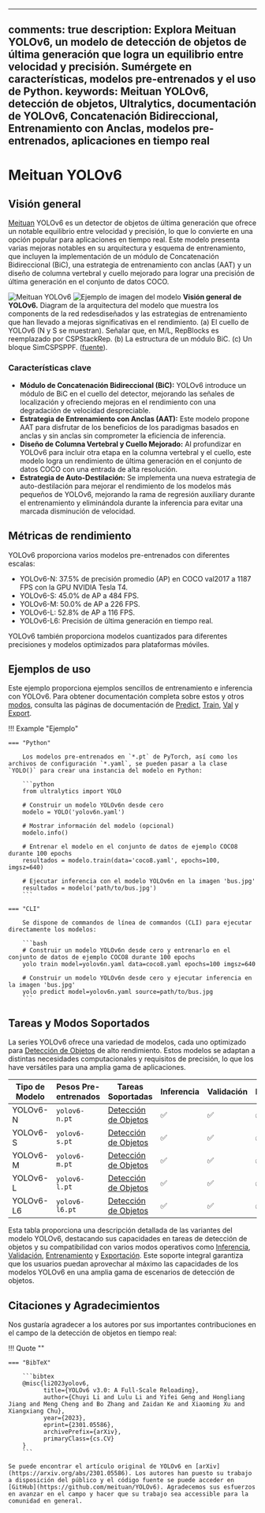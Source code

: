 ______________________________________________________________________

## comments: true description: Explora Meituan YOLOv6, un modelo de detección de objetos de última generación que logra un equilibrio entre velocidad y precisión. Sumérgete en características, modelos pre-entrenados y el uso de Python. keywords: Meituan YOLOv6, detección de objetos, Ultralytics, documentación de YOLOv6, Concatenación Bidireccional, Entrenamiento con Anclas, modelos pre-entrenados, aplicaciones en tiempo real

# Meituan YOLOv6

## Visión general

[Meituan](https://about.meituan.com/) YOLOv6 es un detector de objetos de última generación que ofrece un notable equilibrio entre velocidad y precisión, lo que lo convierte en una opción popular para aplicaciones en tiempo real. Este modelo presenta varias mejoras notables en su arquitectura y esquema de entrenamiento, que incluyen la implementación de un módulo de Concatenación Bidireccional (BiC), una estrategia de entrenamiento con anclas (AAT) y un diseño de columna vertebral y cuello mejorado para lograr una precisión de última generación en el conjunto de datos COCO.

![Meituan YOLOv6](https://user-images.githubusercontent.com/26833433/240750495-4da954ce-8b3b-41c4-8afd-ddb74361d3c2.png) ![Ejemplo de imagen del modelo](https://user-images.githubusercontent.com/26833433/240750557-3e9ec4f0-0598-49a8-83ea-f33c91eb6d68.png) **Visión general de YOLOv6.** Diagram de la arquitectura del modelo que muestra los components de la red redesdiseñados y las estrategias de entrenamiento que han llevado a mejoras significativas en el rendimiento. (a) El cuello de YOLOv6 (N y S se muestran). Señalar que, en M/L, RepBlocks es reemplazado por CSPStackRep. (b) La estructura de un módulo BiC. (c) Un bloque SimCSPSPPF. ([fuente](https://arxiv.org/pdf/2301.05586.pdf)).

### Características clave

- **Módulo de Concatenación Bidireccional (BiC):** YOLOv6 introduce un módulo de BiC en el cuello del detector, mejorando las señales de localización y ofreciendo mejoras en el rendimiento con una degradación de velocidad despreciable.
- **Estrategia de Entrenamiento con Anclas (AAT):** Este modelo propone AAT para disfrutar de los beneficios de los paradigmas basados en anclas y sin anclas sin comprometer la eficiencia de inferencia.
- **Diseño de Columna Vertebral y Cuello Mejorado:** Al profundizar en YOLOv6 para incluir otra etapa en la columna vertebral y el cuello, este modelo logra un rendimiento de última generación en el conjunto de datos COCO con una entrada de alta resolución.
- **Estrategia de Auto-Destilación:** Se implementa una nueva estrategia de auto-destilación para mejorar el rendimiento de los modelos más pequeños de YOLOv6, mejorando la rama de regresión auxiliary durante el entrenamiento y eliminándola durante la inferencia para evitar una marcada disminución de velocidad.

## Métricas de rendimiento

YOLOv6 proporciona varios modelos pre-entrenados con diferentes escalas:

- YOLOv6-N: 37.5% de precisión promedio (AP) en COCO val2017 a 1187 FPS con la GPU NVIDIA Tesla T4.
- YOLOv6-S: 45.0% de AP a 484 FPS.
- YOLOv6-M: 50.0% de AP a 226 FPS.
- YOLOv6-L: 52.8% de AP a 116 FPS.
- YOLOv6-L6: Precisión de última generación en tiempo real.

YOLOv6 también proporciona modelos cuantizados para diferentes precisiones y modelos optimizados para plataformas móviles.

## Ejemplos de uso

Este ejemplo proporciona ejemplos sencillos de entrenamiento e inferencia con YOLOv6. Para obtener documentación completa sobre estos y otros [modos](../modes/index.md), consulta las páginas de documentación de [Predict](../modes/predict.md), [Train](../modes/train.md), [Val](../modes/val.md) y [Export](../modes/export.md).

!!! Example "Ejemplo"

````
=== "Python"

    Los modelos pre-entrenados en `*.pt` de PyTorch, así como los archivos de configuración `*.yaml`, se pueden pasar a la clase `YOLO()` para crear una instancia del modelo en Python:

    ```python
    from ultralytics import YOLO

    # Construir un modelo YOLOv6n desde cero
    modelo = YOLO('yolov6n.yaml')

    # Mostrar información del modelo (opcional)
    modelo.info()

    # Entrenar el modelo en el conjunto de datos de ejemplo COCO8 durante 100 epochs
    resultados = modelo.train(data='coco8.yaml', epochs=100, imgsz=640)

    # Ejecutar inferencia con el modelo YOLOv6n en la imagen 'bus.jpg'
    resultados = modelo('path/to/bus.jpg')
    ```

=== "CLI"

    Se dispone de commandos de línea de commandos (CLI) para ejecutar directamente los modelos:

    ```bash
    # Construir un modelo YOLOv6n desde cero y entrenarlo en el conjunto de datos de ejemplo COCO8 durante 100 epochs
    yolo train model=yolov6n.yaml data=coco8.yaml epochs=100 imgsz=640

    # Construir un modelo YOLOv6n desde cero y ejecutar inferencia en la imagen 'bus.jpg'
    yolo predict model=yolov6n.yaml source=path/to/bus.jpg
    ```
````

## Tareas y Modos Soportados

La series YOLOv6 ofrece una variedad de modelos, cada uno optimizado para [Detección de Objetos](../tasks/detect.md) de alto rendimiento. Estos modelos se adaptan a distintas necesidades computacionales y requisitos de precisión, lo que los have versátiles para una amplia gama de aplicaciones.

| Tipo de Modelo | Pesos Pre-entrenados | Tareas Soportadas                          | Inferencia | Validación | Entrenamiento | Exportación |
| -------------- | -------------------- | ------------------------------------------ | ---------- | ---------- | ------------- | ----------- |
| YOLOv6-N       | `yolov6-n.pt`        | [Detección de Objetos](../tasks/detect.md) | ✅          | ✅          | ✅             | ✅           |
| YOLOv6-S       | `yolov6-s.pt`        | [Detección de Objetos](../tasks/detect.md) | ✅          | ✅          | ✅             | ✅           |
| YOLOv6-M       | `yolov6-m.pt`        | [Detección de Objetos](../tasks/detect.md) | ✅          | ✅          | ✅             | ✅           |
| YOLOv6-L       | `yolov6-l.pt`        | [Detección de Objetos](../tasks/detect.md) | ✅          | ✅          | ✅             | ✅           |
| YOLOv6-L6      | `yolov6-l6.pt`       | [Detección de Objetos](../tasks/detect.md) | ✅          | ✅          | ✅             | ✅           |

Esta tabla proporciona una descripción detallada de las variantes del modelo YOLOv6, destacando sus capacidades en tareas de detección de objetos y su compatibilidad con varios modos operativos como [Inferencia](../modes/predict.md), [Validación](../modes/val.md), [Entrenamiento](../modes/train.md) y [Exportación](../modes/export.md). Este soporte integral garantiza que los usuarios puedan aprovechar al máximo las capacidades de los modelos YOLOv6 en una amplia gama de escenarios de detección de objetos.

## Citaciones y Agradecimientos

Nos gustaría agradecer a los autores por sus importantes contribuciones en el campo de la detección de objetos en tiempo real:

!!! Quote ""

````
=== "BibTeX"

    ```bibtex
    @misc{li2023yolov6,
          title={YOLOv6 v3.0: A Full-Scale Reloading},
          author={Chuyi Li and Lulu Li and Yifei Geng and Hongliang Jiang and Meng Cheng and Bo Zhang and Zaidan Ke and Xiaoming Xu and Xiangxiang Chu},
          year={2023},
          eprint={2301.05586},
          archivePrefix={arXiv},
          primaryClass={cs.CV}
    }
    ```

Se puede encontrar el artículo original de YOLOv6 en [arXiv](https://arxiv.org/abs/2301.05586). Los autores han puesto su trabajo a disposición del público y el código fuente se puede acceder en [GitHub](https://github.com/meituan/YOLOv6). Agradecemos sus esfuerzos en avanzar en el campo y hacer que su trabajo sea accessible para la comunidad en general.
````
